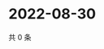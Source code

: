 # 2022-08-30

共 0 条

<!-- BEGIN WEIBO -->
<!-- 最后更新时间 Tue Aug 30 2022 16:07:35 GMT+0800 (China Standard Time) -->

<!-- END WEIBO -->
